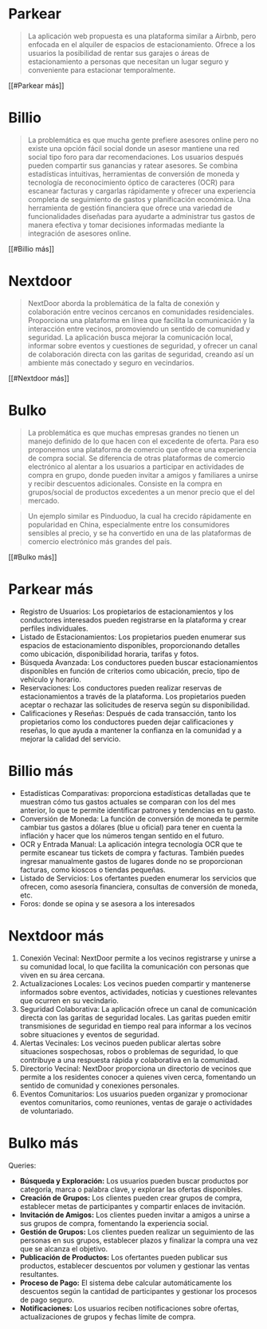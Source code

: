 # Parkear

> La aplicación web propuesta es una plataforma similar a Airbnb, pero enfocada en el alquiler de espacios de estacionamiento. Ofrece a los usuarios la posibilidad de rentar sus garajes o áreas de estacionamiento a personas que necesitan un lugar seguro y conveniente para estacionar temporalmente. 

[[#Parkear más]]
  
# Billio  
  
> La problemática es que mucha gente prefiere asesores online pero no existe una opción fácil social donde un asesor mantiene una red social tipo foro para dar recomendaciones. Los usuarios después pueden compartir sus ganancias y ratear asesores.  Se combina estadísticas intuitivas, herramientas de conversión de moneda y tecnología de reconocimiento óptico de caracteres (OCR) para escanear facturas y cargarlas rápidamente y ofrecer una experiencia completa de seguimiento de gastos y planificación económica. Una herramienta de gestión financiera que ofrece una variedad de funcionalidades diseñadas para ayudarte a administrar tus gastos de manera efectiva y tomar decisiones informadas mediante la integración de asesores online.
  
[[#Billio más]]
# Nextdoor

> NextDoor aborda la problemática de la falta de conexión y colaboración entre vecinos cercanos en comunidades residenciales. Proporciona una plataforma en línea que facilita la comunicación y la interacción entre vecinos, promoviendo un sentido de comunidad y seguridad. La aplicación busca mejorar la comunicación local, informar sobre eventos y cuestiones de seguridad, y ofrecer un canal de colaboración directa con las garitas de seguridad, creando así un ambiente más conectado y seguro en vecindarios.


[[#Nextdoor más]]
# Bulko

> La problemática es que muchas empresas grandes no tienen un manejo definido de lo que hacen con el excedente de oferta. Para eso proponemos una plataforma de comercio que ofrece una experiencia de compra social. Se diferencia de otras plataformas de comercio electrónico al alentar a los usuarios a participar en actividades de compra en grupo, donde pueden invitar a amigos y familiares a unirse y recibir descuentos adicionales. Consiste en la compra en grupos/social de productos excedentes a un menor precio que el del mercado.

> Un ejemplo similar es Pinduoduo, la cual ha crecido rápidamente en popularidad en China, especialmente entre los consumidores sensibles al precio, y se ha convertido en una de las plataformas de comercio electrónico más grandes del país.

[[#Bulko más]]



# Parkear más
- Registro de Usuarios: Los propietarios de estacionamientos y los conductores interesados pueden registrarse en la plataforma y crear perfiles individuales.
- Listado de Estacionamientos: Los propietarios pueden enumerar sus espacios de estacionamiento disponibles, proporcionando detalles como ubicación, disponibilidad horaria, tarifas y fotos.  
- Búsqueda Avanzada: Los conductores pueden buscar estacionamientos disponibles en función de criterios como ubicación, precio, tipo de vehículo y horario.  
- Reservaciones: Los conductores pueden realizar reservas de estacionamientos a través de la plataforma. Los propietarios pueden aceptar o rechazar las solicitudes de reserva según su disponibilidad.  
- Calificaciones y Reseñas: Después de cada transacción, tanto los propietarios como los conductores pueden dejar calificaciones y reseñas, lo que ayuda a mantener la confianza en la comunidad y a mejorar la calidad del servicio.  
  
# Billio más

- Estadísticas Comparativas: proporciona estadísticas detalladas que te muestran cómo tus gastos actuales se comparan con los del mes anterior, lo que te permite identificar patrones y tendencias en tu gasto. 
- Conversión de Moneda: La función de conversión de moneda te permite cambiar tus gastos a dólares (blue u oficial) para tener en cuenta la inflación y hacer que los números tengan sentido en el futuro.  
- OCR y Entrada Manual: La aplicación integra tecnología OCR que te permite escanear tus tickets de compra y facturas. También puedes ingresar manualmente gastos de lugares donde no se proporcionan facturas, como kioscos o tiendas pequeñas.  
- Listado de Servicios: Los ofertantes pueden enumerar los servicios que ofrecen, como asesoría financiera, consultas de conversión de moneda, etc.
- Foros: donde se opina y se asesora a los interesados


# Nextdoor más

1. Conexión Vecinal: NextDoor permite a los vecinos registrarse y unirse a su comunidad local, lo que facilita la comunicación con personas que viven en su área cercana.
2. Actualizaciones Locales: Los vecinos pueden compartir y mantenerse informados sobre eventos, actividades, noticias y cuestiones relevantes que ocurren en su vecindario.
3. Seguridad Colaborativa: La aplicación ofrece un canal de comunicación directa con las garitas de seguridad locales. Las garitas pueden emitir transmisiones de seguridad en tiempo real para informar a los vecinos sobre situaciones y eventos de seguridad.
4. Alertas Vecinales: Los vecinos pueden publicar alertas sobre situaciones sospechosas, robos o problemas de seguridad, lo que contribuye a una respuesta rápida y colaborativa en la comunidad.
5. Directorio Vecinal: NextDoor proporciona un directorio de vecinos que permite a los residentes conocer a quienes viven cerca, fomentando un sentido de comunidad y conexiones personales.
6. Eventos Comunitarios: Los usuarios pueden organizar y promocionar eventos comunitarios, como reuniones, ventas de garaje o actividades de voluntariado.

# Bulko más

Queries:
- **Búsqueda y Exploración:** Los usuarios pueden buscar productos por categoría, marca o palabra clave, y explorar las ofertas disponibles.
- **Creación de Grupos:** Los clientes pueden crear grupos de compra, establecer metas de participantes y compartir enlaces de invitación.
- **Invitación de Amigos:** Los clientes pueden invitar a amigos a unirse a sus grupos de compra, fomentando la experiencia social.
- **Gestión de Grupos:** Los clientes pueden realizar un seguimiento de las personas en sus grupos, establecer plazos y finalizar la compra una vez que se alcanza el objetivo.
- **Publicación de Productos:** Los ofertantes pueden publicar sus productos, establecer descuentos por volumen y gestionar las ventas resultantes.
- **Proceso de Pago:** El sistema debe calcular automáticamente los descuentos según la cantidad de participantes y gestionar los procesos de pago seguro.
- **Notificaciones:** Los usuarios reciben notificaciones sobre ofertas, actualizaciones de grupos y fechas límite de compra.